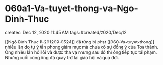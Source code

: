 # 060a1-Va-tuyet-thong-va-Ngo-Dinh-Thuc

created: Dec 12, 2020 11:45 AM
tags: #created/2020/Dec/12

[[Ngô Đình Thục P-201209-0524]] đã từng bị phạt [[060-Va-tuyet-thong]]  nhiều lần do tự ý tấn phong giám mục mà chưa có sự đồng ý của Toà thánh. Ông nhiều lần hối lỗi và được tha vạ nhưng sau đó thì ông tiếp tục tái phạm. Nhưng cuối cùng ông đã quay trở lại giáo hội và qua đời.
